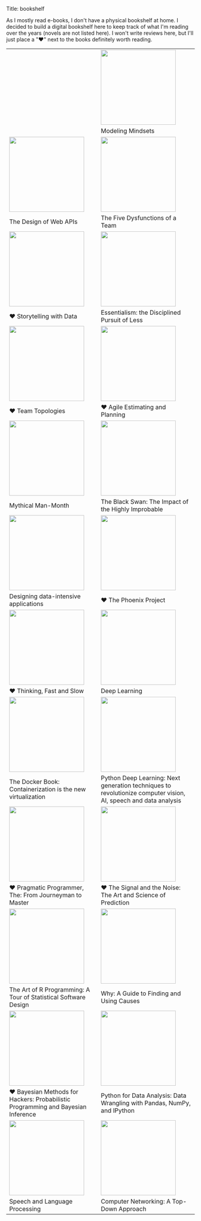 Title: bookshelf

As I mostly read e-books, I don't have a physical bookshelf at home. I decided to build a digital bookshelf here to keep track of what I'm reading over the years (novels are not listed here). I won't write reviews here, but I'll just place  a "**♥**" next to the books definitely worth reading.

|   |   |
|---|---|
|  |  <img src="../images/bookshelf/modeling_mindsets.jpg" width="200" /> |
|   | Modeling Mindsets |
| <img src="../images/bookshelf/webapi.jpg" width="200" /> |  <img src="../images/bookshelf/fivedysfunctions.jpg" width="200" /> |
|  The Design of Web APIs | The Five Dysfunctions of a Team |
| <img src="../images/bookshelf/storytellingwithdata.jpg" width="200" /> |  <img src="../images/bookshelf/essentialism.jpg" width="200" /> |
| **♥** Storytelling with Data  |  Essentialism: the Disciplined Pursuit of Less |
| <img src="../images/bookshelf/teamtopologies.jpg" width="200" /> |  <img src="../images/agileestimatingplanning.jpg" width="200" /> |
|  **♥** Team Topologies |  **♥** Agile Estimating and Planning |
|  <img src="../images/manmonthbook.jpg" width="200" /> |  <img src="../images/blackswanbook.jpg" width="200" /> |
|  Mythical Man-Month  |  The Black Swan: The Impact of the Highly Improbable |
|  <img src="../images/dataintensiveapplications.jpg" width="200" /> |  <img src="../images/phoenixproject.jpg" width="200" /> |
|  Designing data-intensive applications  |  **♥** The Phoenix Project |
|  <img src="../images/thinkingfastandslow.jpg" width="200" /> |  <img src="../images/deeplearning.jpg" width="200" /> |
| **♥** Thinking, Fast and Slow  |  Deep Learning |
|  <img src="../images/dockerbook.jpg" width="200" /> |  <img src="../images/pythondeeplearning.jpg" width="200" /> |
| The Docker Book: Containerization is the new virtualization  |  Python Deep Learning: Next generation techniques to revolutionize computer vision, AI, speech and data analysis |
|  <img src="../images/pragmatic_programmer.jpg" width="200" /> |  <img src="../images/signal_and_noise_book.jpg" width="200" /> |
| **♥** Pragmatic Programmer, The: From Journeyman to Master  |  **♥** The Signal and the Noise: The Art and Science of Prediction |
|  <img src="../images/artofrprogramming.jpg" width="200" /> |  <img src="../images/whyfindingcauses.jpg" width="200" /> |
| The Art of R Programming: A Tour of Statistical Software Design  |  Why: A Guide to Finding and Using Causes |
|  <img src="../images/bayesianmethodsforhackers.jpg" width="200" /> |  <img src="../images/pythondataanalysis.jpg" width="200" /> |
| **♥** Bayesian Methods for Hackers: Probabilistic Programming and Bayesian Inference  | Python for Data Analysis: Data Wrangling with Pandas, NumPy, and IPython  |
|  <img src="../images/speechlanguageprocessing.jpg" width="200" /> |  <img src="../images/computernetworking.jpg" width="200" /> |
| Speech and Language Processing  |  Computer Networking: A Top-Down Approach |
